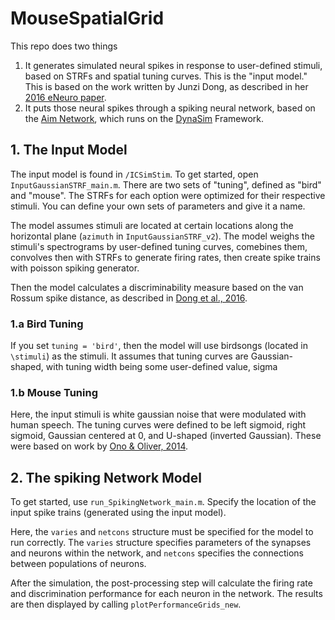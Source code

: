 # MouseSpatialGrid

This repo does two things
1. It generates simulated neural spikes in response to user-defined stimuli, based on STRFs and spatial tuning curves. This is the "input model." This is based on the work written by Junzi Dong, as described in her [2016 eNeuro paper](https://www.eneuro.org/content/3/1/ENEURO.0086-15.2015).
2. It puts those neural spikes through a spiking neural network, based on the [Aim Network](https://www.biorxiv.org/content/10.1101/2020.12.10.419762v1), which runs on the [DynaSim](https://github.com/DynaSim/DynaSim) Framework.

## 1. The Input Model
The input model is found in `/ICSimStim`. To get started, open `InputGaussianSTRF_main.m`.
There are two sets of "tuning", defined as "bird" and "mouse".
The STRFs for each option were optimized for their respective stimuli.
You can define your own sets of parameters and give it a name.

The model assumes stimuli are located at certain locations along the horizontal plane (`azimuth` in `InputGaussianSTRF_v2`).
The model weighs the stimuli's spectrograms by user-defined tuning curves, comebines them, convolves then with STRFs to generate firing rates, then create spike trains with poisson spiking generator.

Then the model calculates a discriminability measure based on the van Rossum spike distance, as described in [Dong et al., 2016](https://www.eneuro.org/content/3/1/ENEURO.0086-15.2015).

### 1.a Bird Tuning
If you set `tuning = 'bird'`, then the model will use birdsongs (located in `\stimuli`) as the stimuli.
It assumes that tuning curves are Gaussian-shaped, with tuning width being some user-defined value, sigma

### 1.b Mouse Tuning
Here, the input stimuli is white gaussian noise that were modulated with human speech.
The tuning curves were defined to be left sigmoid, right sigmoid, Gaussian centered at 0, and U-shaped (inverted Gaussian). These were based on work by [Ono & Oliver, 2014](https://www.jneurosci.org/content/34/10/3779).

## 2. The spiking Network Model
To get started, use `run_SpikingNetwork_main.m`. Specify the location of the input spike trains (generated using the input model).

Here, the `varies` and `netcons` structure must be specified for the model to run correctly.
The `varies` structure specifies parameters of the synapses and neurons within the network, and `netcons` specifies the connections between populations of neurons.

After the simulation, the post-processing step will calculate the firing rate and discrimination performance for each neuron in the network. The results are then displayed by calling `plotPerformanceGrids_new`.
